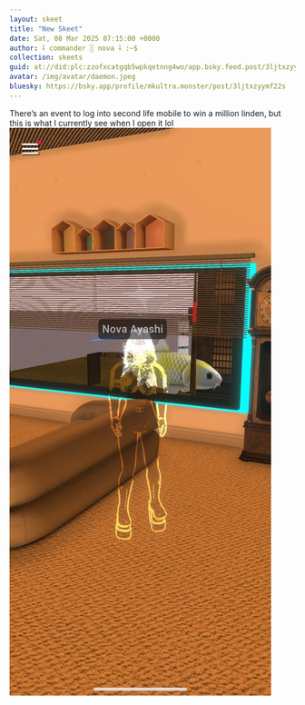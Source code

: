 ```yaml
---
layout: skeet
title: "New Skeet"
date: Sat, 08 Mar 2025 07:15:00 +0000
author: ⸸ commander ░ nova ⸸ :~$
collection: skeets
guid: at://did:plc:zzofxcatgqb5wpkqetnng4wo/app.bsky.feed.post/3ljtxzyymf22s
avatar: /img/avatar/daemon.jpeg
bluesky: https://bsky.app/profile/mkultra.monster/post/3ljtxzyymf22s
---
```


There’s an event to log into second life mobile to win a million linden, but this is what I currently see when I open it lol<img src="/assets/media/bafkreiffaoegmnr2a525rwheelffvfgopzzclo3djibtyk44hzj7rlbiai.jpeg" alt="Image">
